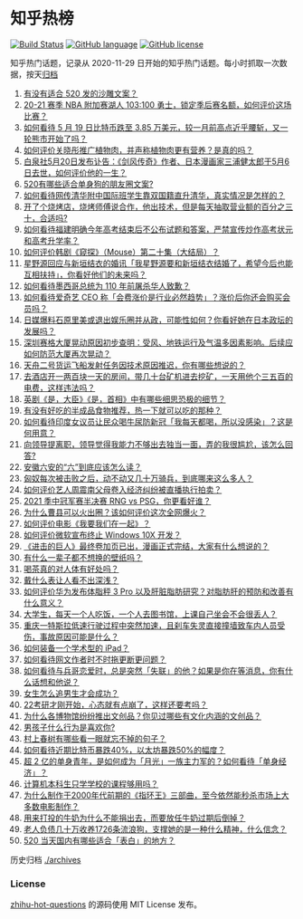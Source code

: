 # 知乎热榜
[![Build Status](https://github.com/ToWeLong/zhihu-hot-questions/workflows/CI/badge.svg)](https://github.com/ToWeLong/zhihu-hot-questions/actions)
[![GitHub language](https://img.shields.io/badge/language-golang-orange.svg)](https://golang.org/)
[![GitHub license](https://img.shields.io/github/license/ToWeLong/zhihu-hot-questions)](https://github.com/ToWeLong/zhihu-hot-questions/blob/main/LICENSE)

知乎热门话题，记录从 2020-11-29 日开始的知乎热门话题。每小时抓取一次数据，按天[归档](./archives)

<!-- BEGIN -->

1. [有没有适合 520 发的沙雕文案？](https://www.zhihu.com/question/459974994)
1. [20-21 赛季 NBA 附加赛湖人 103:100 勇士，锁定季后赛名额，如何评价这场比赛？](https://www.zhihu.com/question/460424002)
1. [如何看待 5 月 19 日比特币跌至 3.85 万美元，较一月前高点近乎腰斩，又一轮熊市开始了吗？](https://www.zhihu.com/question/460308534)
1. [如何评价关晓彤推广植物肉，并声称植物肉更有营养？是真的吗？](https://www.zhihu.com/question/460278107)
1. [白泉社5月20日发布讣告：《剑风传奇》作者、日本漫画家三浦健太郎于5月6日去世，如何评价他的一生？](https://www.zhihu.com/question/460444593)
1. [520有哪些适合单身狗的朋友圈文案?](https://www.zhihu.com/question/395928334)
1. [如何看待网传清华附中国际班学生靠双国籍直升清华，真实情况是怎样的？](https://www.zhihu.com/question/460168268)
1. [开了个烧烤店，烧烤师傅说合作，他出技术，但是每天抽取营业额的百分之三十，合适吗?](https://www.zhihu.com/question/456743652)
1. [如何看待福建明确今年高考结束后不公布试题和答案，严禁宣传炒作高考状元和高考升学率？](https://www.zhihu.com/question/460191650)
1. [如何评价韩剧《窥探》（Mouse）第二十集（大结局）？](https://www.zhihu.com/question/460208540)
1. [星野源回应与新垣结衣的婚讯「我星野源要和新垣结衣结婚了，希望今后也能互相扶持」，你看好他们的未来吗？](https://www.zhihu.com/question/460305511)
1. [如何看待墨西哥总统为 110 年前屠杀华人致歉？](https://www.zhihu.com/question/460080688)
1. [如何看待爱奇艺 CEO 称「会费涨价是行业必然趋势」？涨价后你还会购买会员吗？](https://www.zhihu.com/question/460286842)
1. [日媒爆料石原里美或退出娱乐圈并从政，可能性如何？你看好她在日本政坛的发展吗？](https://www.zhihu.com/question/460302496)
1. [深圳赛格大厦晃动原因初步查明：受风、地铁运行及气温多因素影响。后续应如何防范大厦再次晃动？](https://www.zhihu.com/question/460333803)
1. [天舟二号货运飞船发射任务因技术原因推迟，你有哪些想说的？](https://www.zhihu.com/question/460401477)
1. [去酒店开一两百块一天的房间，带几十台矿机进去挖矿，一天用他个三五百的电费，这样违法吗？](https://www.zhihu.com/question/460015320)
1. [英剧《是，大臣》《是，首相》中有哪些细思恐极的细节？](https://www.zhihu.com/question/299260527)
1. [有没有好吃的半成品食物推荐，热一下就可以吃的那种？](https://www.zhihu.com/question/448200772)
1. [如何看待印度女议员让民众喝牛尿防新冠「我每天都喝，所以没感染」？这是何用意？](https://www.zhihu.com/question/460070125)
1. [向领导提离职，领导觉得我能力不够出去独当一面，弄的我很尴尬，该怎么回答?](https://www.zhihu.com/question/452663695)
1. [安徽六安的“六”到底应该怎么读？](https://www.zhihu.com/question/460251582)
1. [匈奴每次被击败之后，动不动又几十万骑兵，到底哪来这么多人？](https://www.zhihu.com/question/459734790)
1. [如何评价艺人周震南父母卷入经济纠纷被直播执行拍卖？](https://www.zhihu.com/question/460297936)
1. [2021 季中冠军赛半决赛 RNG vs PSG，你更看好谁？](https://www.zhihu.com/question/460268580)
1. [为什么曹县可以火出圈？该如何评价这次全网爆火？](https://www.zhihu.com/question/460351832)
1. [如何评价电影《我要我们在一起》？](https://www.zhihu.com/question/339320960)
1. [如何评价微软宣布终止 Windows 10X 开发？](https://www.zhihu.com/question/460253008)
1. [《进击的巨人》最终卷加页已出，漫画正式完结，大家有什么想说的？](https://www.zhihu.com/question/460185671)
1. [有什么一辈子都不想换的壁纸吗？](https://www.zhihu.com/question/318800005)
1. [喝茶真的对人体有好处吗？](https://www.zhihu.com/question/450322435)
1. [戴什么表让人看不出深浅？](https://www.zhihu.com/question/447868724)
1. [如何评价华为发布体脂秤 3 Pro 以及肝脏脂肪研究？对脂肪肝的预防和改善有什么意义？](https://www.zhihu.com/question/460306616)
1. [大学生，每天一个人吃饭，一个人去图书馆，上课自己坐会不会很丢人？](https://www.zhihu.com/question/456048288)
1. [重庆一特斯拉低速行驶过程中突然加速，且刹车失灵直接撞墙致车内人员受伤，事故原因可能是什么？](https://www.zhihu.com/question/460318919)
1. [如何装备一个学术型的 iPad？](https://www.zhihu.com/question/22578656)
1. [如何看待网文作者时不时拖更断更问题？](https://www.zhihu.com/question/460317299)
1. [如何看待与兵哥恋爱时，总是突然「失联」的他？如果是你在等消息，你有什么话想和他说？](https://www.zhihu.com/question/456674587)
1. [女生怎么追男生才会成功？](https://www.zhihu.com/question/266981234)
1. [22考研才刚开始，心态就有点崩了，这样还要考吗？](https://www.zhihu.com/question/460285218)
1. [为什么各博物馆纷纷推出文创品？你见过哪些有文化内涵的文创品？](https://www.zhihu.com/question/460138979)
1. [男孩子什么行为是喜欢你?](https://www.zhihu.com/question/459337094)
1. [村上春树有哪些看一眼就忘不掉的句子？](https://www.zhihu.com/question/373031151)
1. [如何看待近期比特币暴跌40%，以太坊暴跌50%的幅度？](https://www.zhihu.com/question/460358717)
1. [超 2 亿的单身青年，是如何成为「月光」一族主力军的？如何看待「单身经济」？](https://www.zhihu.com/question/459406857)
1. [计算机本科生只学学校的课程够用吗？](https://www.zhihu.com/question/338927645)
1. [为什么制作于2000年代前期的《指环王》三部曲，至今依然能秒杀市场上大多数电影制作？](https://www.zhihu.com/question/36509150)
1. [用来打投的牛奶为什么不能捐出去，而要放任牛奶过期后倒掉？](https://www.zhihu.com/question/457869965)
1. [老人负债几十万收养1726条流浪狗，支撑她的是一种什么精神，什么信念？](https://www.zhihu.com/question/460077629)
1. [520 当天国内有哪些适合「表白」的地方？](https://www.zhihu.com/question/459935634)

<!-- END -->

历史归档 [./archives](./archives)


### License
[zhihu-hot-questions](https://github.com/towelong/zhihu-hot-questions) 的源码使用 MIT License 发布。
